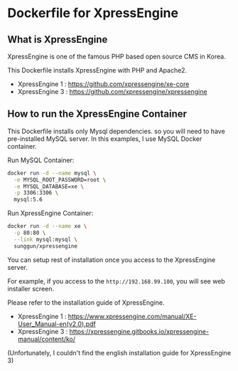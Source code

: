 Dockerfile for XpressEngine
============================

## What is XpressEngine
XpressEngine is one of the famous PHP based open source CMS in Korea.

This Dockerfile installs XpressEngine with PHP and Apache2.

* XpressEngine 1 : https://github.com/xpressengine/xe-core
* XpressEngine 3 : https://github.com/xpressengine/xpressengine

## How to run the XpressEngine Container

This Dockerfile installs only Mysql dependencies. so you will need to have pre-installed MySQL server. In this examples, I use MySQL Docker container.

Run MySQL Container:
```bash
docker run -d --name mysql \
  -e MYSQL_ROOT_PASSWORD=root \
  -e MYSQL_DATABASE=xe \
  -p 3306:3306 \
  mysql:5.6
```

Run XpressEngine Container:
```bash
docker run -d --name xe \
  -p 80:80 \
  --link mysql:mysql \
  sunggun/xpressengine
```

You can setup rest of installation once you access to the XpressEngine server.

For example, if you access to the `http://192.168.99.100`, you will see web installer screen.

Please refer to the installation guide of XpressEngine.
* XpressEngine 1 : https://www.xpressengine.com/manual/XE-User_Manual-en(v2.0).pdf
* XpressEngine 3 : https://xpressengine.gitbooks.io/xpressengine-manual/content/ko/

(Unfortunately, I couldn't find the english installation guide for XpressEngine 3)
